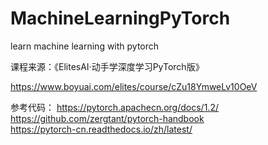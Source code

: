 # MachineLearningPyTorch
learn machine learning with pytorch

课程来源：《ElitesAI·动手学深度学习PyTorch版》 

https://www.boyuai.com/elites/course/cZu18YmweLv10OeV

参考代码：
https://pytorch.apachecn.org/docs/1.2/   
https://github.com/zergtant/pytorch-handbook  
https://pytorch-cn.readthedocs.io/zh/latest/      
        

